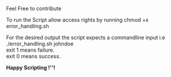 Feel Free to contribute

To run the Script allow access rights by running chmod +x error_handling.sh </br>

For the desired output the script expects a commandline input i.e ./error_handling.sh johndoe </br>
exit 1 means failure.</br>
exit 0 means success. </br>


<b>Happy Scripting !''!</b>
